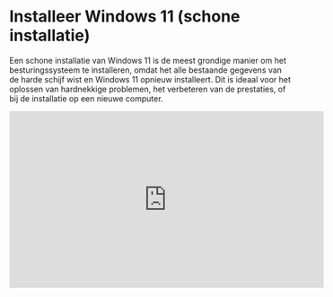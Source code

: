 # Installeer Windows 11 (schone installatie)

Een schone installatie van Windows 11 is de meest grondige manier om het besturingssysteem te installeren, omdat het alle bestaande gegevens van de harde schijf wist en Windows 11 opnieuw installeert. Dit is ideaal voor het oplossen van hardnekkige problemen, het verbeteren van de prestaties, of bij de installatie op een nieuwe computer.

<iframe width="560" height="315" src="https://www.youtube.com/embed/lEnpfR2r1QE?autoplay=0&loop=0&mute=0" title="YouTube video player" frameborder="0" allow="accelerometer; autoplay; clipboard-write; encrypted-media; gyroscope; picture-in-picture; web-share" referrerpolicy="strict-origin-when-cross-origin" allowfullscreen></iframe>
